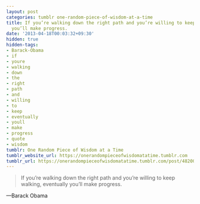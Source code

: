 ```yaml
---
layout: post
categories: tumblr one-random-piece-of-wisdom-at-a-time
title: If you’re walking down the right path and you’re willing to keep walking, eventually
  you’ll make progress.
date: '2013-04-18T00:03:32+09:30'
hidden: true
hidden-tags:
- Barack-Obama
- if
- youre
- walking
- down
- the
- right
- path
- and
- willing
- to
- keep
- eventually
- youll
- make
- progress
- quote
- wisdom
tumblr: One Random Piece of Wisdom at a Time
tumblr_website_url: https://onerandompieceofwisdomatatime.tumblr.com
tumblr_url: https://onerandompieceofwisdomatatime.tumblr.com/post/48200116982/if-youre-walking-down-the-right-path-and-youre
---
```

> If you’re walking down the right path and you’re willing to keep walking, eventually you’ll make progress.

—Barack Obama
